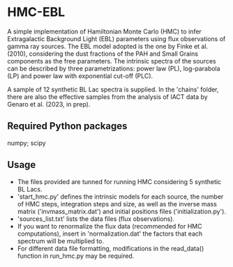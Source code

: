 # HMC-EBL
A simple implementation of Hamiltonian Monte Carlo (HMC) to infer Extragalactic Background Light (EBL) parameters using flux observations of gamma ray sources.
The EBL model adopted is the one by Finke et al. (2010), considering the dust fractions of the PAH and Small Grains components as the free parameters.
The intrinsic spectra of the sources can be described by three parametrizations: power law (PL), log-parabola (LP) and power law with exponential cut-off (PLC).

A sample of 12 synthetic BL Lac spectra is supplied. 
In the 'chains' folder, there are also the effective samples from the analysis of IACT data by Genaro et al. (2023, in prep).

## Required Python packages
numpy;
scipy

## Usage
- The files provided are tunned for running HMC considering 5 synthetic BL Lacs.
- 'start_hmc.py' defines the intrinsic models for each source, the number of HMC steps, integration steps and size, as well as the inverse mass matrix ('invmass_matrix.dat') and initial positions files ('initialization.py').
- 'sources_list.txt' lists the data files (flux observations).
- If you want to renormalize the flux data (recommended for HMC computations), insert in 'normalization.dat' the factors that each spectrum will be multiplied to.
- For different data file formatting, modifications in the read_data() function in run_hmc.py may be required.
